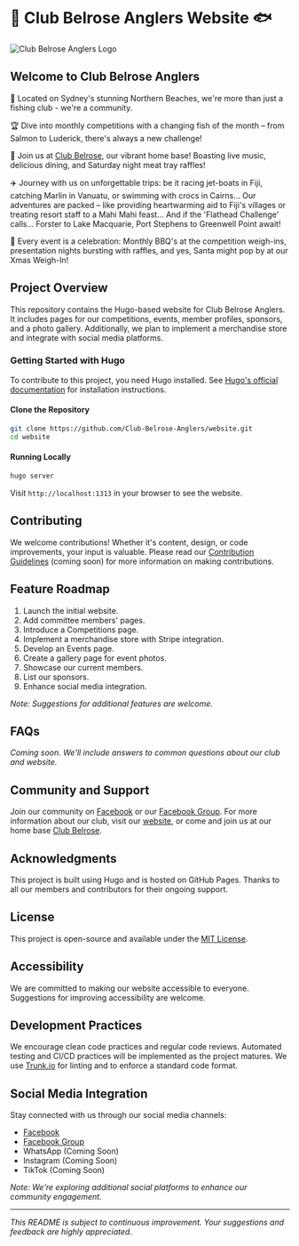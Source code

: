 # 🎣 Club Belrose Anglers Website 🐟

![Club Belrose Anglers Logo](https://scontent.fsyd9-1.fna.fbcdn.net/v/t39.30808-6/395076848_122102190116087577_4896574374975185268_n.jpg)

## Welcome to Club Belrose Anglers

🌊 Located on Sydney's stunning Northern Beaches, we're more than just a fishing club - we're a community.

🏆 Dive into monthly competitions with a changing fish of the month – from Salmon to Luderick, there's always a new challenge!

🍻 Join us at [Club Belrose](www.clubbelrose.com.au), our vibrant home base! Boasting live music, delicious dining, and Saturday night meat tray raffles!

✈️ Journey with us on unforgettable trips: be it racing jet-boats in Fiji, catching Marlin in Vanuatu, or swimming with crocs in Cairns... Our adventures are packed – like providing heartwarming aid to Fiji's villages or treating resort staff to a Mahi Mahi feast... And if the 'Flathead Challenge' calls... Forster to Lake Macquarie, Port Stephens to Greenwell Point await!

🎉 Every event is a celebration: Monthly BBQ's at the competition weigh-ins, presentation nights bursting with raffles, and yes, Santa might pop by at our Xmas Weigh-In!

## Project Overview

This repository contains the Hugo-based website for Club Belrose Anglers. It includes pages for our competitions, events, member profiles, sponsors, and a photo gallery. Additionally, we plan to implement a merchandise store and integrate with social media platforms.

### Getting Started with Hugo

To contribute to this project, you need Hugo installed. See [Hugo's official documentation](https://gohugo.io/documentation/) for installation instructions.

#### Clone the Repository

```bash
git clone https://github.com/Club-Belrose-Anglers/website.git
cd website
```

#### Running Locally

```bash
hugo server
```

Visit `http://localhost:1313` in your browser to see the website.

## Contributing

We welcome contributions! Whether it's content, design, or code improvements, your input is valuable. Please read our [Contribution Guidelines](CONTRIBUTING.md) (coming soon) for more information on making contributions.

## Feature Roadmap

1. Launch the initial website.
2. Add committee members' pages.
3. Introduce a Competitions page.
4. Implement a merchandise store with Stripe integration.
5. Develop an Events page.
6. Create a gallery page for event photos.
7. Showcase our current members.
8. List our sponsors.
9. Enhance social media integration.

*Note: Suggestions for additional features are welcome.*

## FAQs

*Coming soon. We'll include answers to common questions about our club and website.*

## Community and Support

Join our community on [Facebook](https://www.facebook.com/club.belrose.anglers) or our [Facebook Group](https://www.facebook.com/groups/club.belrose.anglers). For more information about our club, visit our [website](www.clubbelroseanglers.com.au), or come and join us at our home base [Club Belrose](www.clubbelrose.com.au).

## Acknowledgments

This project is built using Hugo and is hosted on GitHub Pages. Thanks to all our members and contributors for their ongoing support.

## License

This project is open-source and available under the [MIT License](LICENSE.md).

## Accessibility

We are committed to making our website accessible to everyone. Suggestions for improving accessibility are welcome.

## Development Practices

We encourage clean code practices and regular code reviews. Automated testing and CI/CD practices will be implemented as the project matures. We use [Trunk.io](www.trunk.io) for linting and to enforce a standard code format.

## Social Media Integration

Stay connected with us through our social media channels:

- [Facebook](https://www.facebook.com/club.belrose.anglers)
- [Facebook Group](https://www.facebook.com/groups/club.belrose.anglers)
- WhatsApp (Coming Soon)
- Instagram (Coming Soon)
- TikTok (Coming Soon)

*Note: We're exploring additional social platforms to enhance our community engagement.*

---

*This README is subject to continuous improvement. Your suggestions and feedback are highly appreciated.*
